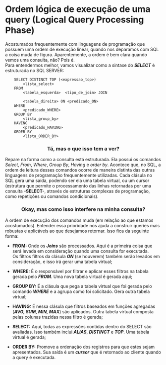 # Ordem lógica de execução de uma query (Logical Query Processing Phase)

Acostumados frequentemente com linguagens de programação que possuem uma ordem de execução linear, quando nos deparamos com SQL a coisa muda de figura. Aparentemente, a ordem é bem clara quando vemos uma consulta, não? Pois é.  
Para entendermos melhor, vamos visualizar como a sintaxe do _**SELECT**_ é estruturada no SQL SERVER:


        SELECT DISTINCT TOP (<expressao_top>)
            <lista_select>
        FROM
            <tabela_esquerda>  <tipo_de_join> JOIN      
            
            <tabela_direita> ON <predicado_ON>
        WHERE
            <predicado_WHERE>
        GROUP BY
            <lista_group_by>
        HAVING
            <predicado_HAVING>
        ORDER BY
            <lista_ORDER_BY>

### <center>  Tá, mas o que isso tem a ver?

Repare na forma como a consulta está estruturada. Ela possui os comandos *Select*, *From*, *Where*, *Group By*, *Having* e *order by*. Acontece que, no SQL, a ordem de leitura desses comandos ocorre de maneira distinta das outras linguagens de programação frequentemente utilizadas. Cada clásula no SQL gera uma saída, podendo ser ela uma tabela virtual, ou um cursor (estrutura que permite o processamento das linhas retornadas por uma consulta **-SELECT-**, através de estruturas complexas de programação, como repetições ou comandos condicionais).

### <center>  Okay, mas como isso interfere na minha consulta?

A ordem de execução dos comandos muda (em relação ao que estamos acostumados). Entender essa prioridade nos ajuda a construir queries mais robustas e aplicáveis ao que desejamos retornar. Isso fica da seguinte forma:

* **FROM:** Onde os _**Joins**_ são processados. Aqui é a primeira coisa que será levada em consideração quando uma consulta for executada.  
Os filtros filtros da clásula _**ON**_ (se houverem) também serão levados em consideração, e isso irá gerar uma tabela virtual;

* **WHERE:** É o responsável por filtrar e aplicar esses filtros na tabela gerada pelo _**FROM**_. Uma nova tabela virtual é gerada aqui;

* **GROUP BY:** É a clásula que pega a tabela virtual que foi gerada pelo comando _**WHERE**_ e a agrupa como foi solicitado. Gera outra tabela virtual;

* **HAVING:** É nessa clásula que filtros baseados em funções agregadas (_**AVG, SUM, MIN, MAX**_) são aplicados. Outra tabela virtual composta pelas colunas trazidas nessa filtro é gerada;

* **SELECT:** Aqui, todas as expressões contidas dentro do SELECT são avaliadas. Isso também inclui _**ALIAS**_, _**DISTINCT**_ e _**TOP**_. Uma tabela virtual é gerada;   

* **ORDER BY:** Promove a ordenação dos registros para que estes sejam apresentados. Sua saída é um _**cursor**_ que é retornado ao cliente quando a query é executada.

